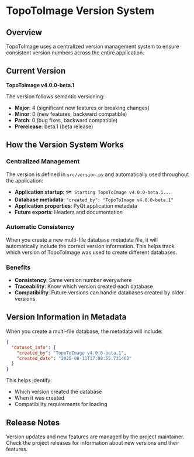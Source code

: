 # TopoToImage Version System

## Overview

TopoToImage uses a centralized version management system to ensure consistent version numbers across the entire application.

## Current Version

**TopoToImage v4.0.0-beta.1**

The version follows semantic versioning:
- **Major**: 4 (significant new features or breaking changes)
- **Minor**: 0 (new features, backward compatible)  
- **Patch**: 0 (bug fixes, backward compatible)
- **Prerelease**: beta.1 (beta release)

## How the Version System Works

### Centralized Management
The version is defined in `src/version.py` and automatically used throughout the application:

- **Application startup**: `🗺️ Starting TopoToImage v4.0.0-beta.1...`
- **Database metadata**: `"created_by": "TopoToImage v4.0.0-beta.1"`
- **Application properties**: PyQt application metadata
- **Future exports**: Headers and documentation

### Automatic Consistency
When you create a new multi-file database metadata file, it will automatically include the correct version information. This helps track which version of TopoToImage was used to create different databases.

### Benefits
- **Consistency**: Same version number everywhere
- **Traceability**: Know which version created each database
- **Compatibility**: Future versions can handle databases created by older versions

## Version Information in Metadata

When you create a multi-file database, the metadata will include:

```json
{
  "dataset_info": {
    "created_by": "TopoToImage v4.0.0-beta.1",
    "created_date": "2025-08-11T17:08:55.731463"
  }
}
```

This helps identify:
- Which version created the database
- When it was created
- Compatibility requirements for loading

## Release Notes

Version updates and new features are managed by the project maintainer. Check the project releases for information about new versions and their features.